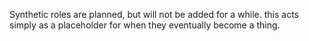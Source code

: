 Synthetic roles are planned, but will not be added for a while. this acts simply as a placeholder for when they eventually become a thing.

